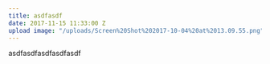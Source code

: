 ```yaml
---
title: asdfasdf
date: 2017-11-15 11:33:00 Z
upload image: "/uploads/Screen%20Shot%202017-10-04%20at%2013.09.55.png"
---
```


asdfasdfasdfasdfasdf